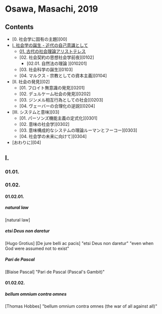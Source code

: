 <!--
Filename: 	190816_OsawaMasachi_2019.md
Project: 	/Users/shume/Documents/Cahier
Author: 	shumez <https://github.com/shumez>
Created: 	2019-08-16 14:29:0
Modified: 	2019-08-16 15:12:3
-----
Copyright (c) 2019 shumez
-->

# Osawa, Masachi, 2019

## Contents

- [0. 社会学に固有の主題][00]
- [I. 社会学の誕生 - 近代の自己意識として][01]
  - [01. 古代の社会理論アリストテレス][0101]
  - [02. 社会契約の思想社会学前夜][0102]
    - [02.01. 自然法の理論 ][010201]
  - [03. 社会科学の誕生][0103]
  - [04. マルクス - 宗教としての資本主義][0104]
- [II. 社会の発見][02]
  - [01. フロイト無意識の発見][0201]
  - [02. デュルケーム社会の発見][0202]
  - [03. ジンメル相互行為としての社会][0203]
  - [04. ヴェーバーの合理化の逆説][0204]
- [III. システムと意味][03]
  - [01. パーソンズ機能主義の定式化][0301]
  - [02. 意味の社会学][0302]
  - [03. 意味構成的なシステムの理論ルーマンとフーコー][0303]
  - [04. 社会学の未来に向けて][0304]
- [おわりに][04]


## I. 

### 01.01.

### 01.02. 

#### 01.02.01.

##### natural law

[natural law]

##### etsi Deus non daretur

[Hugo Grotius] [De jure belli ac pacis] 
"etsi Deus non daretur" "even when God were assumed not to exist"

##### Pari de Pascal

[Blaise Pascal]
"Pari de Pascal (Pascal's Gambit)"

#### 01.02.02.

##### bellum omnium contra omnes

[Thomas Hobbes]
"bellum omnium contra omnes (the war of all against all)"



##
<!-- -------------------------------------------- -->

<!-- toc -->
[01]: #
[0101]: #

<!-- ref -->
[Original]: 
[Mendenley]:
[ref01]: .

<!-- fig -->
[fig01]: .

<style type="text/css">
	img{width: 50%; float: right;}
</style>